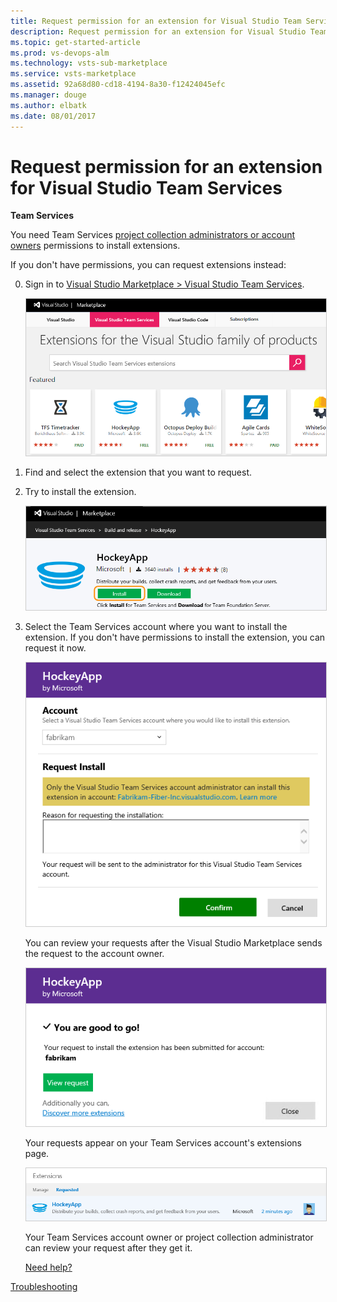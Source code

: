 ```yaml
---
title: Request permission for an extension for Visual Studio Team Services
description: Request permission for an extension for Visual Studio Team Services
ms.topic: get-started-article
ms.prod: vs-devops-alm
ms.technology: vsts-sub-marketplace
ms.service: vsts-marketplace
ms.assetid: 92a68d80-cd18-4194-8a30-f12424045efc 
ms.manager: douge
ms.author: elbatk
ms.date: 08/01/2017
---
```


# Request permission for an extension for Visual Studio Team Services

**Team Services**


You need Team Services [project collection administrators or account owners](../accounts/change-account-ownership-vs.md#vsts-account-owner) permissions to install extensions.

If you don't have permissions, you can request extensions instead:

0.  Sign in to [Visual Studio Marketplace > Visual Studio Team Services](https://marketplace.visualstudio.com/vsts).
	
	<img alt="Visual Studio Marketplace" src="_img/get-vsts-extensions/marketplace.png" style="border: 1px solid #CCCCCC" />

0. Find and select the extension that you want to request.

0. Try to install the extension.

	<img alt="Extension details" src="./_img/get-vsts-extensions/hockey-app-extension.png" style="border: 1px solid #CCCCCC" />

0. Select the Team Services account where you want to install the extension. 
If you don't have permissions to install the extension, 
you can request it now.

	<img alt="Request extension" src="./_img/get-vsts-extensions/request-install.png" style="border: 1px solid #CCCCCC" />

	You can review your requests after the Visual Studio Marketplace sends the request to the account owner.	

	<img alt="Go to requests" src="./_img/get-vsts-extensions/view-request.png" style="border: 1px solid #CCCCCC" />

	Your requests appear on your Team Services account's extensions page.

	<img alt="View requested extensions" src="./_img/get-vsts-extensions/my-request.png" style="border: 1px solid #CCCCCC" />

	Your Team Services account owner or project collection administrator 
	can review your request after they get it.

	[Need help?](../_shared/qa-get-vsts-support.md)


[Troubleshooting](faq-extensions.md)
